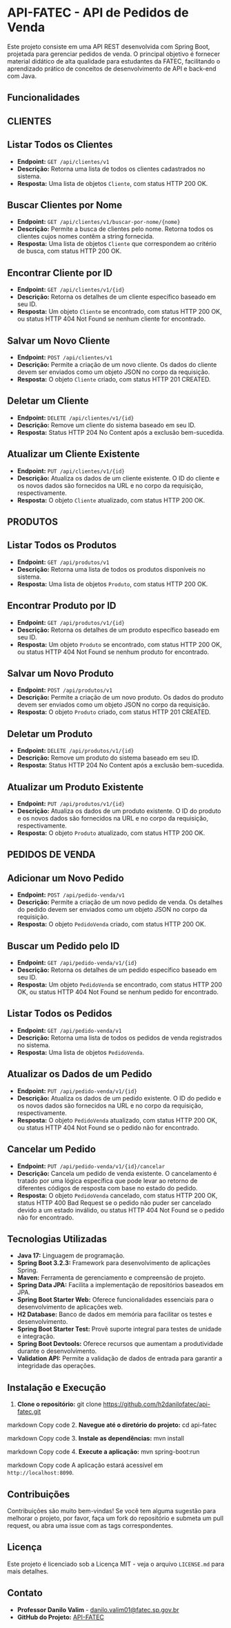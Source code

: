# API-FATEC - API de Pedidos de Venda

Este projeto consiste em uma API REST desenvolvida com Spring Boot, projetada para gerenciar pedidos de venda. O principal objetivo é fornecer material didático de alta qualidade para estudantes da FATEC, facilitando o aprendizado prático de conceitos de desenvolvimento de API e back-end com Java.

## Funcionalidades

## CLIENTES

## Listar Todos os Clientes

- **Endpoint:** `GET /api/clientes/v1`
- **Descrição:** Retorna uma lista de todos os clientes cadastrados no sistema.
- **Resposta:** Uma lista de objetos `Cliente`, com status HTTP 200 OK.

## Buscar Clientes por Nome

- **Endpoint:** `GET /api/clientes/v1/buscar-por-nome/{nome}`
- **Descrição:** Permite a busca de clientes pelo nome. Retorna todos os clientes cujos nomes contêm a string fornecida.
- **Resposta:** Uma lista de objetos `Cliente` que correspondem ao critério de busca, com status HTTP 200 OK.

## Encontrar Cliente por ID

- **Endpoint:** `GET /api/clientes/v1/{id}`
- **Descrição:** Retorna os detalhes de um cliente específico baseado em seu ID.
- **Resposta:** Um objeto `Cliente` se encontrado, com status HTTP 200 OK, ou status HTTP 404 Not Found se nenhum cliente for encontrado.

## Salvar um Novo Cliente

- **Endpoint:** `POST /api/clientes/v1`
- **Descrição:** Permite a criação de um novo cliente. Os dados do cliente devem ser enviados como um objeto JSON no corpo da requisição.
- **Resposta:** O objeto `Cliente` criado, com status HTTP 201 CREATED.

## Deletar um Cliente

- **Endpoint:** `DELETE /api/clientes/v1/{id}`
- **Descrição:** Remove um cliente do sistema baseado em seu ID.
- **Resposta:** Status HTTP 204 No Content após a exclusão bem-sucedida.

## Atualizar um Cliente Existente

- **Endpoint:** `PUT /api/clientes/v1/{id}`
- **Descrição:** Atualiza os dados de um cliente existente. O ID do cliente e os novos dados são fornecidos na URL e no corpo da requisição, respectivamente.
- **Resposta:** O objeto `Cliente` atualizado, com status HTTP 200 OK.

## PRODUTOS

## Listar Todos os Produtos

- **Endpoint:** `GET /api/produtos/v1`
- **Descrição:** Retorna uma lista de todos os produtos disponíveis no sistema.
- **Resposta:** Uma lista de objetos `Produto`, com status HTTP 200 OK.

## Encontrar Produto por ID

- **Endpoint:** `GET /api/produtos/v1/{id}`
- **Descrição:** Retorna os detalhes de um produto específico baseado em seu ID.
- **Resposta:** Um objeto `Produto` se encontrado, com status HTTP 200 OK, ou status HTTP 404 Not Found se nenhum produto for encontrado.

## Salvar um Novo Produto

- **Endpoint:** `POST /api/produtos/v1`
- **Descrição:** Permite a criação de um novo produto. Os dados do produto devem ser enviados como um objeto JSON no corpo da requisição.
- **Resposta:** O objeto `Produto` criado, com status HTTP 201 CREATED.

## Deletar um Produto

- **Endpoint:** `DELETE /api/produtos/v1/{id}`
- **Descrição:** Remove um produto do sistema baseado em seu ID.
- **Resposta:** Status HTTP 204 No Content após a exclusão bem-sucedida.

## Atualizar um Produto Existente

- **Endpoint:** `PUT /api/produtos/v1/{id}`
- **Descrição:** Atualiza os dados de um produto existente. O ID do produto e os novos dados são fornecidos na URL e no corpo da requisição, respectivamente.
- **Resposta:** O objeto `Produto` atualizado, com status HTTP 200 OK.

## PEDIDOS DE VENDA

## Adicionar um Novo Pedido

- **Endpoint:** `POST /api/pedido-venda/v1`
- **Descrição:** Permite a criação de um novo pedido de venda. Os detalhes do pedido devem ser enviados como um objeto JSON no corpo da requisição.
- **Resposta:** O objeto `PedidoVenda` criado, com status HTTP 200 OK.

## Buscar um Pedido pelo ID

- **Endpoint:** `GET /api/pedido-venda/v1/{id}`
- **Descrição:** Retorna os detalhes de um pedido específico baseado em seu ID.
- **Resposta:** Um objeto `PedidoVenda` se encontrado, com status HTTP 200 OK, ou status HTTP 404 Not Found se nenhum pedido for encontrado.

## Listar Todos os Pedidos

- **Endpoint:** `GET /api/pedido-venda/v1`
- **Descrição:** Retorna uma lista de todos os pedidos de venda registrados no sistema.
- **Resposta:** Uma lista de objetos `PedidoVenda`.

## Atualizar os Dados de um Pedido

- **Endpoint:** `PUT /api/pedido-venda/v1/{id}`
- **Descrição:** Atualiza os dados de um pedido existente. O ID do pedido e os novos dados são fornecidos na URL e no corpo da requisição, respectivamente.
- **Resposta:** O objeto `PedidoVenda` atualizado, com status HTTP 200 OK, ou status HTTP 404 Not Found se o pedido não for encontrado.

## Cancelar um Pedido

- **Endpoint:** `PUT /api/pedido-venda/v1/{id}/cancelar`
- **Descrição:** Cancela um pedido de venda existente. O cancelamento é tratado por uma lógica específica que pode levar ao retorno de diferentes códigos de resposta com base no estado do pedido.
- **Resposta:** O objeto `PedidoVenda` cancelado, com status HTTP 200 OK, status HTTP 400 Bad Request se o pedido não puder ser cancelado devido a um estado inválido, ou status HTTP 404 Not Found se o pedido não for encontrado.

## Tecnologias Utilizadas

- **Java 17:** Linguagem de programação.
- **Spring Boot 3.2.3:** Framework para desenvolvimento de aplicações Spring.
- **Maven:** Ferramenta de gerenciamento e compreensão de projeto.
- **Spring Data JPA:** Facilita a implementação de repositórios baseados em JPA.
- **Spring Boot Starter Web:** Oferece funcionalidades essenciais para o desenvolvimento de aplicações web.
- **H2 Database:** Banco de dados em memória para facilitar os testes e desenvolvimento.
- **Spring Boot Starter Test:** Provê suporte integral para testes de unidade e integração.
- **Spring Boot Devtools:** Oferece recursos que aumentam a produtividade durante o desenvolvimento.
- **Validation API:** Permite a validação de dados de entrada para garantir a integridade das operações.

## Instalação e Execução

1. **Clone o repositório:**
git clone https://github.com/h2danilofatec/api-fatec.git

markdown
Copy code
2. **Navegue até o diretório do projeto:**
cd api-fatec

markdown
Copy code
3. **Instale as dependências:**
mvn install

markdown
Copy code
4. **Execute a aplicação:**
mvn spring-boot:run

markdown
Copy code
A aplicação estará acessível em `http://localhost:8090`.


## Contribuições

Contribuições são muito bem-vindas! Se você tem alguma sugestão para melhorar o projeto, por favor, faça um fork do repositório e submeta um pull request, ou abra uma issue com as tags correspondentes.

## Licença

Este projeto é licenciado sob a Licença MIT - veja o arquivo `LICENSE.md` para mais detalhes.

## Contato

- **Professor Danilo Valim** - [danilo.valim01@fatec.sp.gov.br](mailto:danilo.valim01@fatec.sp.gov.br)
- **GitHub do Projeto:** [API-FATEC](https://github.com/h2danilofatec/api-fatec.git)